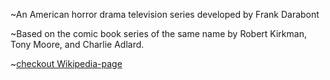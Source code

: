 ~An American horror drama television series developed by Frank Darabont

~Based on the comic book series of the same name by Robert Kirkman, Tony Moore,
 and Charlie Adlard.

~[checkout Wikipedia-page](https://en.wikipedia.org/wiki/The_Walking_Dead_(TV_series))